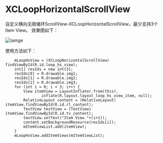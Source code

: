 # XCLoopHorizontalScrollView
自定义横向无限循环ScrollView-XCLoopHorizontalScrollView，最少支持3个Item View。
效果图如下：


![iamge](https://raw.githubusercontent.com/jczmdeveloper/XCLoopHorizontalScrollView/master/ScreenShots/01.gif)

使用方法如下：

        mLoopHsView = (XCLoopHorizontalScrollView) findViewById(R.id.loop_hs_view);
        int[] resIds = new int[3];
        resIds[0] = R.drawable.img1;
        resIds[1] = R.drawable.img2;
        resIds[2] = R.drawable.img3;
        for (int i = 0; i < 3; i++) {
            View itemView = LayoutInflater.from(this).
                    inflate(R.layout.layout_loop_hs_view_item, null);
            RelativeLayout content = (RelativeLayout) itemView.findViewById(R.id.rl_content);
            TextView textView = (TextView) itemView.findViewById(R.id.tv_content);
            textView.setText("Item View "+(i+1));
            content.setBackgroundResource(resIds[i]);
            mItemViewList.add(itemView);
        }
        mLoopHsView.addItemViews(mItemViewList);
